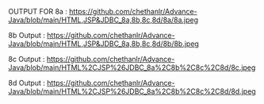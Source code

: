 OUTPUT FOR 8a : https://github.com/chethanlr/Advance-Java/blob/main/HTML,JSP&JDBC_8a,8b,8c,8d/8a/8a.jpeg

8b Output : https://github.com/chethanlr/Advance-Java/blob/main/HTML,JSP&JDBC_8a,8b,8c,8d/8b/8b.jpeg

8c Output : https://github.com/chethanlr/Advance-Java/blob/main/HTML%2CJSP%26JDBC_8a%2C8b%2C8c%2C8d/8c.jpeg

8d Output :  https://github.com/chethanlr/Advance-Java/blob/main/HTML%2CJSP%26JDBC_8a%2C8b%2C8c%2C8d/8d.jpeg
